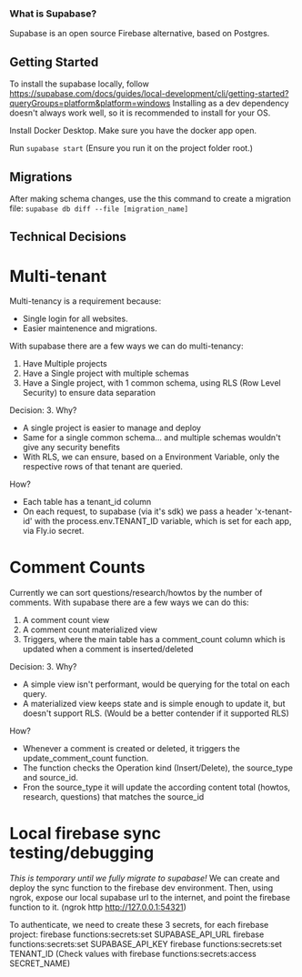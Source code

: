 ### What is Supabase?

Supabase is an open source Firebase alternative, based on Postgres.

## Getting Started

To install the supabase locally, follow https://supabase.com/docs/guides/local-development/cli/getting-started?queryGroups=platform&platform=windows
Installing as a dev dependency doesn't always work well, so it is recommended to install for your OS.

Install Docker Desktop.
Make sure you have the docker app open.

Run `supabase start` (Ensure you run it on the project folder root.)

## Migrations

After making schema changes, use the this command to create a migration file:
`supabase db diff --file [migration_name]`

## Technical Decisions

# Multi-tenant

Multi-tenancy is a requirement because:

- Single login for all websites.
- Easier maintenence and migrations.

With supabase there are a few ways we can do multi-tenancy:

1. Have Multiple projects
2. Have a Single project with multiple schemas
3. Have a Single project, with 1 common schema, using RLS (Row Level Security) to ensure data separation

Decision: 3. Why?

- A single project is easier to manage and deploy
- Same for a single common schema... and multiple schemas wouldn't give any security benefits
- With RLS, we can ensure, based on a Environment Variable, only the respective rows of that tenant are queried.

How?

- Each table has a tenant_id column
- On each request, to supabase (via it's sdk) we pass a header 'x-tenant-id' with the process.env.TENANT_ID variable, which is set for each app, via Fly.io secret.

# Comment Counts

Currently we can sort questions/research/howtos by the number of comments.
With supabase there are a few ways we can do this:

1. A comment count view
2. A comment count materialized view
3. Triggers, where the main table has a comment_count column which is updated when a comment is inserted/deleted

Decision: 3. Why?

- A simple view isn't performant, would be querying for the total on each query.
- A materialized view keeps state and is simple enough to update it, but doesn't support RLS. (Would be a better contender if it supported RLS)

How?

- Whenever a comment is created or deleted, it triggers the update_comment_count function.
- The function checks the Operation kind (Insert/Delete), the source_type and source_id.
- Fron the source_type it will update the according content total (howtos, research, questions) that matches the source_id

# Local firebase sync testing/debugging

_This is temporary until we fully migrate to supabase!_
We can create and deploy the sync function to the firebase dev environment.
Then, using ngrok, expose our local supabase url to the internet, and point the firebase function to it.
(ngrok http http://127.0.0.1:54321)

To authenticate, we need to create these 3 secrets, for each firebase project:
firebase functions:secrets:set SUPABASE_API_URL
firebase functions:secrets:set SUPABASE_API_KEY
firebase functions:secrets:set TENANT_ID
(Check values with firebase functions:secrets:access SECRET_NAME)
